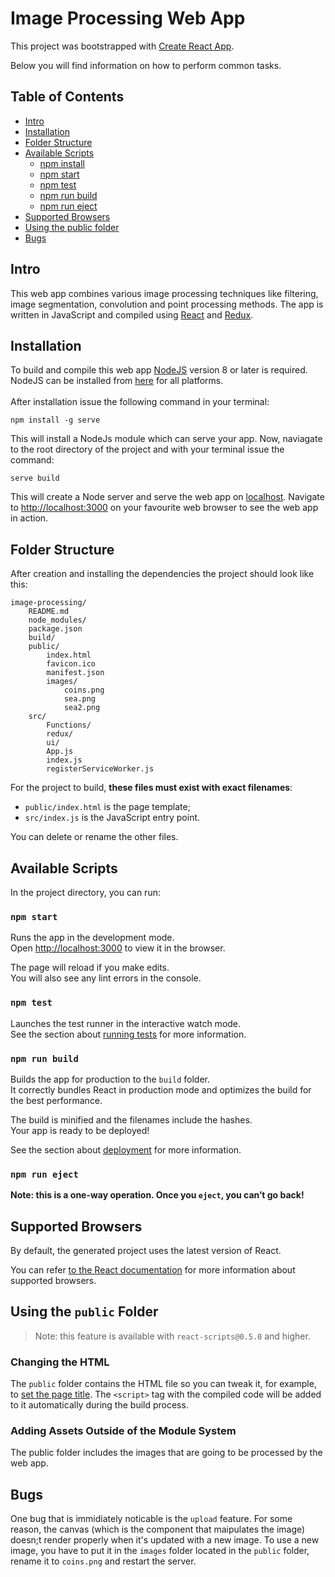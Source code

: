 # Image Processing Web App

This project was bootstrapped with [Create React App](https://github.com/facebookincubator/create-react-app).

Below you will find information on how to perform common tasks.

## Table of Contents

- [Intro](#intro)
- [Installation](#installation)
- [Folder Structure](#folder-structure)
- [Available Scripts](#available-scripts)
  - [npm install](#npm-install)
  - [npm start](#npm-start)
  - [npm test](#npm-test)
  - [npm run build](#npm-run-build)
  - [npm run eject](#npm-run-eject)
- [Supported Browsers](#supported-browsers)
- [Using the public folder](#using-the-public-folder)
- [Bugs](#bugs)

## Intro
This web app combines various image processing techniques like filtering, image segmentation, convolution and point processing methods. The app is written in JavaScript and compiled using [React](https://reactjs.org/) and [Redux](https://redux.js.org/). 

## Installation
To build and compile this web app [NodeJS](https://nodejs.org/en/) version 8 or later is required. NodeJS can be installed from [here](https://nodejs.org/en/download/) for all platforms.
<br>
<br>
After installation issue the following command in your terminal:
```
npm install -g serve
```
This will install a NodeJs module which can serve your app. Now, naviagate to the root directory of the project and with your terminal issue the command:
```
serve build
```
This will create a Node server and serve the web app on [localhost](http://localhost:3000). Navigate to [http://localhost:3000](http://localhost:3000) on your favourite web browser to see the web app in action.

## Folder Structure

After creation and installing the dependencies the project should look like this:

```
image-processing/
    README.md
    node_modules/
    package.json
    build/
    public/
        index.html
        favicon.ico
        manifest.json
        images/
            coins.png
            sea.png
            sea2.png
    src/
        Functions/
        redux/
        ui/
        App.js
        index.js
        registerServiceWorker.js
```

For the project to build, **these files must exist with exact filenames**:

* `public/index.html` is the page template;
* `src/index.js` is the JavaScript entry point.

You can delete or rename the other files.

## Available Scripts

In the project directory, you can run:

### `npm start`

Runs the app in the development mode.<br>
Open [http://localhost:3000](http://localhost:3000) to view it in the browser.

The page will reload if you make edits.<br>
You will also see any lint errors in the console.

### `npm test`

Launches the test runner in the interactive watch mode.<br>
See the section about [running tests](#running-tests) for more information.

### `npm run build`

Builds the app for production to the `build` folder.<br>
It correctly bundles React in production mode and optimizes the build for the best performance.

The build is minified and the filenames include the hashes.<br>
Your app is ready to be deployed!

See the section about [deployment](#deployment) for more information.

### `npm run eject`

**Note: this is a one-way operation. Once you `eject`, you can’t go back!**

## Supported Browsers

By default, the generated project uses the latest version of React.

You can refer [to the React documentation](https://reactjs.org/docs/react-dom.html#browser-support) for more information about supported browsers.

## Using the `public` Folder

>Note: this feature is available with `react-scripts@0.5.0` and higher.

### Changing the HTML

The `public` folder contains the HTML file so you can tweak it, for example, to [set the page title](#changing-the-page-title).
The `<script>` tag with the compiled code will be added to it automatically during the build process.

### Adding Assets Outside of the Module System

The public folder includes the images that are going to be processed by the web app.

## Bugs

One bug that is immidiately noticable is the `upload` feature. For some reason, the canvas (which is the component that maipulates the image) doesn;t render properly when it's updated with a new image. To use a new image, you have to put it in the `images` folder located in the `public` folder, rename it to `coins.png` and restart the server.
<br>